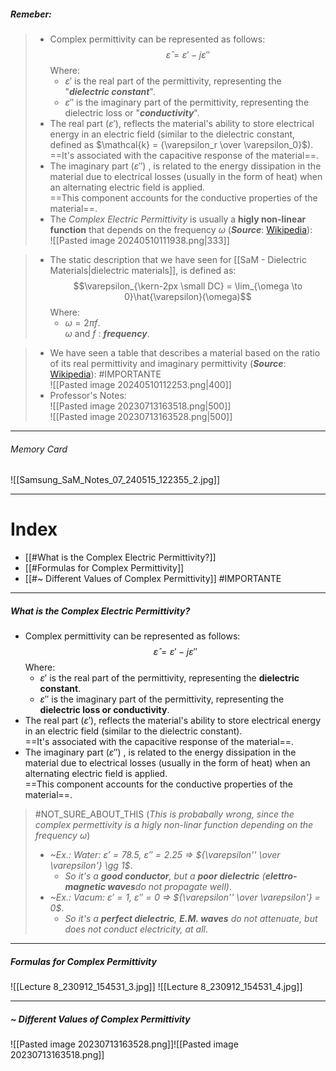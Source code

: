 ##### ***Remeber***:

> - Complex permittivity can be represented as follows:$$\hat\varepsilon = \varepsilon' - j\varepsilon''$$Where:
> 	- $\varepsilon'$ is the real part of the permittivity, representing the "***dielectric constant***".
> 	- $\varepsilon''$ is the imaginary part of the permittivity, representing the dielectric loss or "***conductivity***".
> - The real part ($\varepsilon'$), reflects the material's ability to store electrical energy in an electric field (similar to the dielectric constant, defined as $\mathcal{k} = {\varepsilon_r \over \varepsilon_0}$).<br>==It's associated with the capacitive response of the material==.
> - The imaginary part ($\varepsilon''$) , is related to the energy dissipation in the material due to electrical losses (usually in the form of heat) when an alternating electric field is applied. <br>==This component accounts for the conductive properties of the material==.
> - The *Complex Electric Permittivity* is usually a **higly non-linear function** that depends on the frequency $\omega$ (***Source***: [Wikipedia](https://en.wikipedia.org/wiki/Permittivity#:~:text=(0).-,Complex%20permittivity,-%5Bedit%5D)):<br>![[Pasted image 20240510111938.png|333]]

> - The static description that we have seen for [[SaM - Dielectric Materials|dielectric materials]], is defined as:$$\varepsilon_{\kern-2px \small DC} = \lim_{\omega \to 0}\hat{\varepsilon}(\omega)$$Where: 
> 	- $\omega = 2\pi f$.<br>$\omega$ and $f$ : ***frequency***.

> - We have seen a table that describes a material based on the ratio of its real permittivity and imaginary permittivity (***Source***: [Wikipedia](https://en.wikipedia.org/wiki/Permittivity#:~:text=uniaxial%20crystal.-,Classification%20of%20materials,-%5Bedit%5D)): #IMPORTANTE <br>![[Pasted image 20240510112253.png|400]]
> - Professor's Notes:<br>![[Pasted image 20230713163518.png|500]]<br>![[Pasted image 20230713163528.png|500]]

---
###### Memory Card
![[Samsung_SaM_Notes_07_240515_122355_2.jpg]]

---
# Index
- [[#What is the Complex Electric Permittivity?]]
- [[#Formulas for Complex Permittivity]]
- [[#~ Different Values of Complex Permittivity]] #IMPORTANTE 

---
##### What is the Complex Electric Permittivity?
- Complex permittivity can be represented as follows:$$\hat\varepsilon = \varepsilon' - j\varepsilon''$$Where:
	- $\varepsilon'$ is the real part of the permittivity, representing the **dielectric constant**.
	- $\varepsilon''$ is the imaginary part of the permittivity, representing the **dielectric loss or conductivity**.
- The real part ($\varepsilon'$), reflects the material's ability to store electrical energy in an electric field (similar to the dielectric constant).<br>==It's associated with the capacitive response of the material==.
- The imaginary part ($\varepsilon''$) , is related to the energy dissipation in the material due to electrical losses (usually in the form of heat) when an alternating electric field is applied. <br>==This component accounts for the conductive properties of the material==.

> #NOT_SURE_ABOUT_THIS (*This is probabally wrong, since the complex permettivity is a higly non-linar function depending on the frequency $\omega$*)
> - *~Ex.: Water: $\varepsilon' = 78.5$, $\varepsilon'' = 2.25$ ⇒ ${\varepsilon'' \over \varepsilon'} \gg 1$*.
> 	- *So it's a **good conductor**, but a **poor dielectric** (**elettro-magnetic waves**do not propagate well)*.
> - *~Ex.: Vacum: $\varepsilon' = 1$, $\varepsilon'' = 0$ ⇒ ${\varepsilon'' \over \varepsilon'} = 0$*.
> 	- _So it's a **perfect dielectric**, **E.M. waves** do not attenuate, but does not conduct electricity, at all_.


---
##### Formulas for Complex Permittivity
![[Lecture 8_230912_154531_3.jpg]]
![[Lecture 8_230912_154531_4.jpg]]

---
##### ~ Different Values of Complex Permittivity
![[Pasted image 20230713163528.png]]![[Pasted image 20230713163518.png]]
